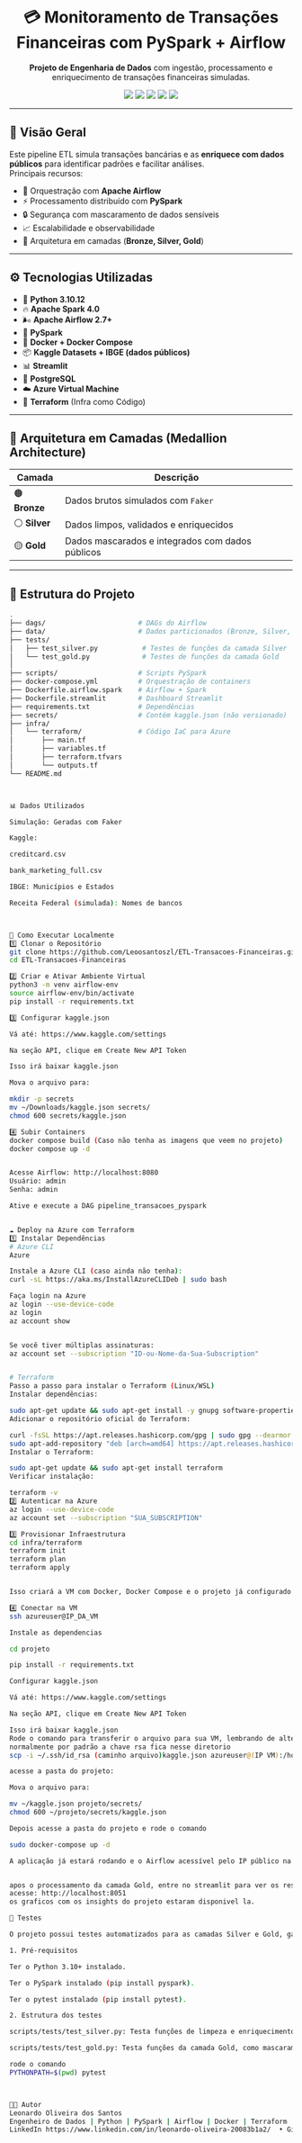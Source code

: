 <h1 align="center">💳 Monitoramento de Transações Financeiras com PySpark + Airflow</h1>

<p align="center">
  <strong>Projeto de Engenharia de Dados</strong> com ingestão, processamento e enriquecimento de transações financeiras simuladas.
</p>

<p align="center">
  <img src="https://img.shields.io/badge/status-concluído-brightgreen" />
  <img src="https://img.shields.io/badge/python-3.10-blue" />
  <img src="https://img.shields.io/badge/spark-4.0-orange" />
  <img src="https://img.shields.io/badge/airflow-2.7+-green" />
  <img src="https://img.shields.io/badge/terraform-Azure-blueviolet" />
</p>

---

## 🧭 Visão Geral

Este pipeline ETL simula transações bancárias e as **enriquece com dados públicos** para identificar padrões e facilitar análises.  
Principais recursos:

- 🔄 Orquestração com **Apache Airflow**  
- ⚡ Processamento distribuído com **PySpark**  
- 🔒 Segurança com mascaramento de dados sensíveis  
- 📈 Escalabilidade e observabilidade  
- 🧱 Arquitetura em camadas (**Bronze, Silver, Gold**)

---

## ⚙️ Tecnologias Utilizadas

- 🐍 **Python 3.10.12**
- 🔥 **Apache Spark 4.0**
- 🌬️ **Apache Airflow 2.7+**
- 🐘 **PySpark**
- 🐳 **Docker + Docker Compose**
- 📦 **Kaggle Datasets + IBGE (dados públicos)**
- 📊 **Streamlit**
- 🐘 **PostgreSQL**
- ☁️ **Azure Virtual Machine**
- 📜 **Terraform** (Infra como Código)

---

## 🧱 Arquitetura em Camadas (Medallion Architecture)

| Camada  | Descrição |
|---------|----------|
| 🟤 **Bronze** | Dados brutos simulados com `Faker` |
| ⚪ **Silver** | Dados limpos, validados e enriquecidos |
| 🟡 **Gold**   | Dados mascarados e integrados com dados públicos |

---

## 📁 Estrutura do Projeto

```bash
.
├── dags/                       # DAGs do Airflow
├── data/                       # Dados particionados (Bronze, Silver, Gold)
├── tests/
│   ├── test_silver.py           # Testes de funções da camada Silver
│   └── test_gold.py             # Testes de funções da camada Gold
│
├── scripts/                    # Scripts PySpark
├── docker-compose.yml          # Orquestração de containers
├── Dockerfile.airflow.spark    # Airflow + Spark
├── Dockerfile.streamlit        # Dashboard Streamlit
├── requirements.txt            # Dependências
├── secrets/                    # Contém kaggle.json (não versionado)
├── infra/
│   └── terraform/              # Código IaC para Azure
│       ├── main.tf
│       ├── variables.tf
│       ├── terraform.tfvars
│       └── outputs.tf
└── README.md



📊 Dados Utilizados

Simulação: Geradas com Faker

Kaggle:

creditcard.csv

bank_marketing_full.csv

IBGE: Municípios e Estados

Receita Federal (simulada): Nomes de bancos



🚀 Como Executar Localmente
1️⃣ Clonar o Repositório
git clone https://github.com/Leoosantoszl/ETL-Transacoes-Financeiras.git
cd ETL-Transacoes-Financeiras

2️⃣ Criar e Ativar Ambiente Virtual
python3 -m venv airflow-env
source airflow-env/bin/activate
pip install -r requirements.txt

3️⃣ Configurar kaggle.json

Vá até: https://www.kaggle.com/settings

Na seção API, clique em Create New API Token

Isso irá baixar kaggle.json

Mova o arquivo para:

mkdir -p secrets
mv ~/Downloads/kaggle.json secrets/
chmod 600 secrets/kaggle.json

4️⃣ Subir Containers
docker compose build (Caso não tenha as imagens que veem no projeto)
docker compose up -d


Acesse Airflow: http://localhost:8080
Usuário: admin
Senha: admin

Ative e execute a DAG pipeline_transacoes_pyspark


☁️ Deploy na Azure com Terraform
1️⃣ Instalar Dependências
# Azure CLI
Azure 

Instale a Azure CLI (caso ainda não tenha):
curl -sL https://aka.ms/InstallAzureCLIDeb | sudo bash

Faça login na Azure
az login --use-device-code
az login
az account show


Se você tiver múltiplas assinaturas:
az account set --subscription "ID-ou-Nome-da-Sua-Subscription"


# Terraform
Passo a passo para instalar o Terraform (Linux/WSL)
Instalar dependências:

sudo apt-get update && sudo apt-get install -y gnupg software-properties-common curl unzip
Adicionar o repositório oficial do Terraform:

curl -fsSL https://apt.releases.hashicorp.com/gpg | sudo gpg --dearmor -o /etc/apt/trusted.gpg.d/hashicorp.gpg
sudo apt-add-repository "deb [arch=amd64] https://apt.releases.hashicorp.com $(lsb_release -cs) main"
Instalar o Terraform:

sudo apt-get update && sudo apt-get install terraform
Verificar instalação:

terraform -v
2️⃣ Autenticar na Azure
az login --use-device-code
az account set --subscription "SUA_SUBSCRIPTION"

3️⃣ Provisionar Infraestrutura
cd infra/terraform
terraform init
terraform plan
terraform apply


Isso criará a VM com Docker, Docker Compose e o projeto já configurado via cloud-init.

4️⃣ Conectar na VM
ssh azureuser@IP_DA_VM

Instale as dependencias

cd projeto

pip install -r requirements.txt

Configurar kaggle.json

Vá até: https://www.kaggle.com/settings

Na seção API, clique em Create New API Token

Isso irá baixar kaggle.json
Rode o comando para transferir o arquivo para sua VM, lembrando de alterar o caminho do arquivo e o IP da VM
normalmente por padrão a chave rsa fica nesse diretorio
scp -i ~/.ssh/id_rsa (caminho arquivo)kaggle.json azureuser@(IP VM):/home/azureuser/

acesse a pasta do projeto:

Mova o arquivo para:

mv ~/kaggle.json projeto/secrets/
chmod 600 ~/projeto/secrets/kaggle.json

Depois acesse a pasta do projeto e rode o comando

sudo docker-compose up -d

A aplicação já estará rodando e o Airflow acessível pelo IP público na porta 8080


apos o processamento da camada Gold, entre no streamlit para ver os resultados.
acesse: http://localhost:8051
os graficos com os insights do projeto estaram disponivel la.

🧪 Testes

O projeto possui testes automatizados para as camadas Silver e Gold, garantindo que a transformação e o enriquecimento dos dados estejam corretos.

1. Pré-requisitos

Ter o Python 3.10+ instalado.

Ter o PySpark instalado (pip install pyspark).

Ter o pytest instalado (pip install pytest).

2. Estrutura dos testes

scripts/tests/test_silver.py: Testa funções de limpeza e enriquecimento da camada Silver, incluindo filtros de CPF, valores e nomes de bancos.

scripts/tests/test_gold.py: Testa funções da camada Gold, como mascaramento de CPF e reorganização de colunas.

rode o comando
PYTHONPATH=$(pwd) pytest



👨‍💻 Autor
Leonardo Oliveira dos Santos
Engenheiro de Dados | Python | PySpark | Airflow | Docker | Terraform |
LinkedIn https://www.linkedin.com/in/leonardo-oliveira-20083b1a2/  • GitHub https://github.com/Leoosantoszl?tab=repositories


